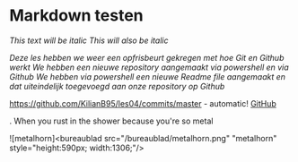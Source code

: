 # Markdown testen

*This text will be italic*
_This will also be italic_

*Deze les hebben we weer een opfrisbeurt gekregen met hoe Git en Github werkt*
_We hebben een nieuwe repository aangemaakt via powershell en via Github_
*We hebben via powershell een nieuwe Readme file aangemaakt en dat uiteindelijk toegevoegd aan onze repository op Github*

https://github.com/KilianB95/les04/commits/master - automatic!
[GitHub](https://github.com/KilianB95/les04/commits/master)

. When you rust in the shower because you're so metal

![metalhorn]<bureaublad src="/bureaublad/metalhorn.png" "metalhorn" style="height:590px; width:1306;"/>


